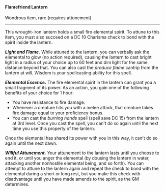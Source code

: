 #### Flamefriend Lantern

Wondrous item, rare (requires attunement)

---

This wrought-iron lantern holds a small fire elemental spirit. To attune to this item, you must also succeed on a DC 10 Charisma check to bond with the spirit inside the lantern.

***Light and Flame.*** While attuned to the lantern, you can verbally ask the elemental to glow (no action required), causing the lantern to cast bright light in a radius of your choice up to 60 feet and dim light for the same distance beyond that. You can also cast the *produce flame* cantrip from the lantern at will. Wisdom is your spellcasting ability for this spell.

***Elemental Essence.*** The fire elemental spirit in the lantern can grant you a small fragment of its power. As an action, you gain one of the following benefits of your choice for 1 hour:

- You have resistance to fire damage.
- Whenever a creature hits you with a melee attack, that creature takes fire damage equal to your proficiency bonus.
- You can cast the *burning hands* spell (spell save DC 15) from the lantern at 3rd level. Once you cast the spell, you can't do so again until the next time you use this property of the lantern.

Once the elemental has shared its power with you in this way, it can't do so again until the next dawn.

***Willful Attunement.*** Your attunement to the lantern lasts until you choose to end it, or until you anger the elemental (by dousing the lantern in water, attacking another nonhostile elemental being, and so forth). You can attempt to attune to the lantern again and repeat the check to bond with the elemental during a short or long rest, but you make this check with disadvantage until you have made amends to the spirit, as the GM determines.